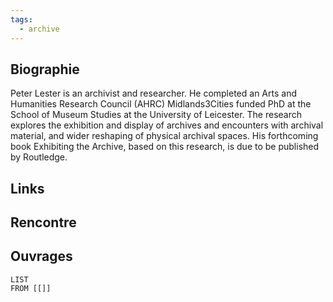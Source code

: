 ```yaml
---
tags:
  - archive
---
```

## Biographie
Peter Lester is an archivist and researcher. He completed an Arts and Humanities Research Council (AHRC) Midlands3Cities funded PhD at the School of Museum Studies at the University of Leicester. The research explores the exhibition and display of archives and encounters with archival material, and wider reshaping of physical archival spaces. His forthcoming book Exhibiting the Archive, based on this research, is due to be published by Routledge.
## Links

## Rencontre

## Ouvrages 

```dataview 
LIST
FROM [[]]
```


